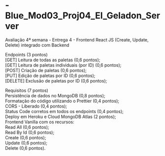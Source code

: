 # -Blue_Mod03_Proj04_El_Geladon_Server

Avaliação 4ª semana - Entrega 4 - Frontend React JS (Create, Update, Delete) integrado com Backend


Endpoints (3 pontos)
<br>
[GET] Leitura de todas as paletas (0,6 pontos);
<br>
[GET] Leitura de paletas individuais (por ID) (0,6 pontos);
<br>
[POST] Criação de paletas (0,6 pontos);
<br>
[PUT] Edição de paletas por ID (0,6 pontos);
<br>
[DELETE] Exclusão de paletas por ID (0,6 pontos);
<br>


Requisitos (7 pontos)
<br>
Persistência de dados no MongoDB (0,8 pontos);
<br>
Formatação do código utilizando o Prettier (0,4 pontos);
<br>
CORS - Liberado (0,4 pontos);
<br>
Status Code corretos em todos os endpoints (0,4 pontos);
<br>
Deploy em Heroku e Cloud MongoDB Atlas (2 pontos);
<br>
Frontend Vanilla com os recursos:
<br>
Read All (0,6 pontos);
<br>
Read By Id (0,6 pontos);
<br>
Create (0,6 pontos);
<br>
Update (0,6 pontos);
<br>
Delete (0,6 pontos).
